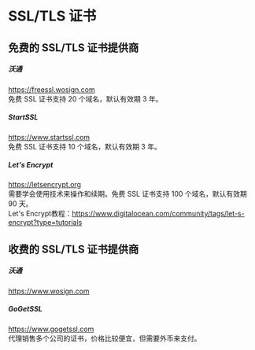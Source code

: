 # SSL/TLS 证书
## 免费的 SSL/TLS 证书提供商
##### 沃通
<https://freessl.wosign.com>  
免费 SSL 证书支持 20 个域名，默认有效期 3 年。
##### StartSSL
<https://www.startssl.com>  
免费 SSL 证书支持 10 个域名，默认有效期 3 年。
##### Let's Encrypt
<https://letsencrypt.org>  
需要学会使用技术来操作和续期。免费 SSL 证书支持 100 个域名，默认有效期 90 天。  
Let's Encrypt教程：<https://www.digitalocean.com/community/tags/let-s-encrypt?type=tutorials>

## 收费的 SSL/TLS 证书提供商
##### 沃通
<https://www.wosign.com>  

##### GoGetSSL
<https://www.gogetssl.com>  
代理销售多个公司的证书，价格比较便宜，但需要外币来支付。